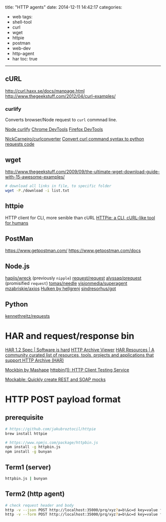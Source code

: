 title: "HTTP agents"
date: 2014-12-11 14:42:17
categories:
- web
tags:
- shell-tool
- curl
- wget
- httpie
- postman
- web-dev
- http-agent
- har
toc: true
---

## cURL

http://curl.haxx.se/docs/manpage.html
http://www.thegeekstuff.com/2012/04/curl-examples/

### curlify

Converts browser/Node request to `curl` commnad line.

[Node curlify](https://github.com/azproduction/node-request-as-curl)
[Chrome DevTools](https://developer.chrome.com/devtools/docs/network#copying-requests-as-curl-commands)
[Firefox DevTools](https://developer.mozilla.org/en-US/docs/Tools/Network_Monitor#Copy_as_cURL)

[NickCarneiro/curlconverter](https://github.com/NickCarneiro/curlconverter)
[Convert curl command syntax to python requests code](http://curl.trillworks.com/#node)

## wget

http://www.thegeekstuff.com/2009/09/the-ultimate-wget-download-guide-with-15-awesome-examples/

```sh
# download all links in file, to specific folder
wget -P./download -i list.txt
```

## httpie

HTTP client for CLI, more senible than cURL
[HTTPie: a CLI, cURL-like tool for humans](https://github.com/jakubroztocil/httpie)

## PostMan

https://www.getpostman.com/
https://www.getpostman.com/docs

## Node.js

[hapijs/wreck](https://github.com/hapijs/wreck) (previously `nipple`)
[request/request](https://github.com/request/request)
[alyssaq/prequest](https://github.com/alyssaq/prequest) (promisified `request`)
[tomas/needle](https://github.com/tomas/needle)
[visionmedia/superagent](https://github.com/visionmedia/superagent)
[mzabriskie/axios](https://github.com/mzabriskie/axios)
[Hulken by hellgrenj](http://hellgrenj.github.io/hulken/)
[sindresorhus/got](https://github.com/sindresorhus/got)

## Python

[kennethreitz/requests](https://github.com/kennethreitz/requests)

# HAR and request/response bin

[HAR 1.2 Spec | Software is hard](http://www.softwareishard.com/blog/har-12-spec/)
[HTTP Archive Viewer](http://www.softwareishard.com/har/viewer/)
[HAR Resources | A community curated list of resources, tools, projects and applications that support HTTP Archive (HAR)](https://ahmadnassri.github.io/har-resources/)

[Mockbin by Mashape](https://mockbin.com/)
[httpbin(1): HTTP Client Testing Service](http://httpbin.org/)

[Mockable: Quickly create REST and SOAP mocks](https://www.mockable.io/)

# HTTP POST payload format

## prerequisite

```sh
# https://github.com/jakubroztocil/httpie
brew install httpie

# https://www.npmjs.com/package/httpbin.js
npm install -g httpbin.js
npm install -g bunyan
```

## Term1 (server)

```sh
httpbin.js | bunyan
```

## Term2 (http agent)

```sh
# check request header and body
http -v --json POST http://localhost:35000/prq/xyz?a=b\&c=d key=value foo=bar
http -v --form POST http://localhost:35000/prq/xyz?a=b\&c=d key=value foo=bar
```

